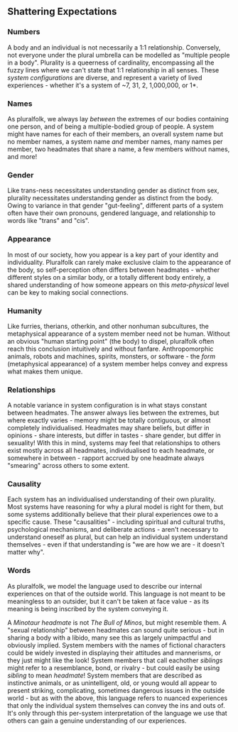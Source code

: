 ## Shattering Expectations

### Numbers

A body and an individual is not necessarily a 1:1 relationship.
Conversely, not everyone under the plural umbrella can be modelled as "multiple people in a body".
Plurality is a queerness of cardinality, encompassing all the fuzzy lines where we can't state that 1:1 relationship in all senses.
These _system configurations_ are diverse, and represent a variety of lived experiences - whether it's a system of ~7, 31, 2, 1,000,000, or 1*.

### Names

As pluralfolk, we always lay _between_ the extremes of our bodies containing one person, and of being a multiple-bodied group of people.
A system might have names for each of their members, an overall system name but no member names, a system name _and_ member names, many names per member, two headmates that share a name, a few members without names, and more!

### Gender

Like trans-ness necessitates understanding gender as distinct from sex, plurality necessitates understanding gender as distinct from the body.
Owing to variance in that gender "gut-feeling", different parts of a system often have their own pronouns, gendered language, and relationship to words like "trans" and "cis".

### Appearance

In most of our society, how you appear is a key part of your identity and individuality.
Pluralfolk can rarely make exclusive claim to the appearance of the body, so self-perception often differs between headmates - whether different styles on a similar body, or a totally different body entirely, a shared understanding of how someone appears on this _meta-physical_ level can be key to making social connections.

### Humanity

Like furries, therians, otherkin, and other nonhuman subcultures, the metaphysical appearance of a system member need not be human.
Without an obvious "human starting point" (the body) to dispel, pluralfolk often reach this conclusion intuitively and without fanfare.
Anthropomorphic animals, robots and machines, spirits, monsters, or software - the _form_ (metaphysical appearance) of a system member helps convey and express what makes them unique.

### Relationships

A notable variance in system configuration is in what stays constant between headmates.
The answer always lies between the extremes, but where exactly varies - memory might be totally contiguous, or almost completely individualised.
Headmates may share beliefs, but differ in opinions - share interests, but differ in tastes - share gender, but differ in sexuality!
With this in mind, systems may feel that relationships to others exist mostly across all headmates, individualised to each headmate, or somewhere in between - rapport accrued by one headmate always "smearing" across others to some extent.

### Causality

Each system has an individualised understanding of their own plurality.
Most systems have reasoning for why a plural model is right for them, but some systems additionally believe that their plural experiences owe to a specific cause.
These "causalities" - including spiritual and cultural truths, psychological mechanisms, and deliberate actions - aren't necessary to understand oneself as plural, but can help an individual system understand themselves - even if that understanding is "we are how we are - it doesn't matter why".

### Words

As pluralfolk, we model the language used to describe our internal experiences on that of the outside world.
This language is not meant to be meaningless to an outsider, but it can't be taken at face value - as its meaning is being inscribed by the system conveying it.

A _Minotaur headmate_ is not _The Bull of Minos_, but might resemble them.
A "sexual relationship" between headmates can sound quite serious - but in sharing a body with a libido, many see this as largely unimpactful and obviously implied.
System members with the names of fictional characters could be widely invested in displaying their attitudes and mannerisms, or they just might like the look!
System members that call eachother _siblings_ might refer to a resemblance, bond, or rivalry - but could easily be using _sibling_ to mean _headmate_!
System members that are described as instinctive animals, or as unintelligent, old, or young would all appear to present striking, complicating, sometimes dangerous issues in the outside world - but as with the above, this language refers to nuanced experiences that only the individual system themselves can convey the ins and outs of.
It's only through this per-system interpretation of the language we use that others can gain a genuine understanding of our experiences.
